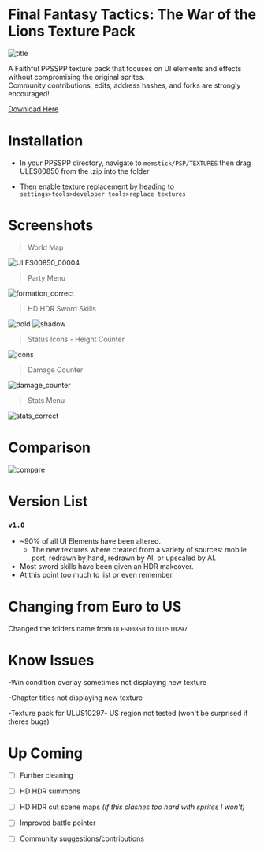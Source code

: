 # Final Fantasy Tactics: The War of the Lions Texture Pack
![title](https://github.com/Zodi-ark/in-memory-of-imgur-sucks/assets/113886368/da106dab-3490-4ed2-9c39-a315f25b2f98)

<p>A Faithful PPSSPP texture pack that focuses on UI elements and effects without compromising the original sprites. 
<br>Community contributions, edits, address hashes, and forks are strongly encouraged!</p>

[Download Here](https://github.com/Zodi-ark/Final-Fantasy-Tactics-The-War-of-the-Lions-Texture-Pack/releases)

# Installation
- In your PPSSPP directory, navigate to `memstick/PSP/TEXTURES` then drag ULES00850 from the .zip into the folder

- Then enable texture replacement by heading to `settings>tools>developer tools>replace textures`
  
Screenshots
======  
> World Map

![ULES00850_00004](https://github.com/Zodi-ark/in-memory-of-imgur-sucks/assets/113886368/16b3ca74-fb59-4bb3-948f-93d759ae0b92)

> Party Menu

![formation_correct](https://github.com/Zodi-ark/in-memory-of-imgur-sucks/assets/113886368/ec2ead94-7fde-459d-8c4a-b6083f6021b4)

> HD HDR Sword Skills

![bold](https://github.com/Zodi-ark/in-memory-of-imgur-sucks/assets/113886368/fad336a9-8f3e-419d-84e7-92dc30b44b32)
![shadow](https://github.com/Zodi-ark/in-memory-of-imgur-sucks/assets/113886368/a6064896-fe95-4351-88bc-7054d6aadd4b)

> Status Icons - Height Counter

![icons](https://github.com/Zodi-ark/in-memory-of-imgur-sucks/assets/113886368/e4ddc279-4733-4393-9dde-b1570494923c)

> Damage Counter

![damage_counter](https://github.com/Zodi-ark/in-memory-of-imgur-sucks/assets/113886368/96d7188a-e261-46e9-ad3f-1703c3fb1fe7)

> Stats Menu

![stats_correct](https://github.com/Zodi-ark/in-memory-of-imgur-sucks/assets/113886368/fa39253d-068e-43a1-af7f-fc4780ca08ca)

Comparison
======  
![compare](https://github.com/Zodi-ark/in-memory-of-imgur-sucks/assets/113886368/2f887cee-9103-40d9-a81d-6f812f74c718)

# Version List

### `v1.0`
- ~90% of all UI Elements have been altered.  
  - The new textures where created from a variety of sources: mobile port, redrawn by hand, redrawn by AI, or upscaled by AI.
- Most sword skills have been given an HDR makeover.
- At this point too much to list or even remember.

# Changing from Euro to US

Changed the folders name from `ULES00850` to `ULUS10297`

# Know Issues

-Win condition overlay sometimes not displaying new texture

-Chapter titles not displaying new texture

-Texture pack for ULUS10297- US region not tested (won't be surprised if theres bugs)

# Up Coming
- [ ] Further cleaning
- [ ] HD HDR summons
- [ ] HD HDR cut scene maps
    *(If this clashes too hard with sprites I won't)*
- [ ] Improved battle pointer
- [ ] Community suggestions/contributions

